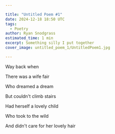 ```yaml
---

title: "Untitled Poem #1"
date: 2024-12-18 18:50 UTC
tags: 
  - Poetry
author: Ryan Snodgrass
estimated_time: 1 min
excerpt: Something silly I put together
cover_image: untitled_poem_1/UntitledPoem1.jpg

---
```


Way back when

There was a wife fair

Who dreamed a dream

But couldn't climb stairs

Had herself a lovely child

Who took to the wild

And didn't care for her lovely hair
